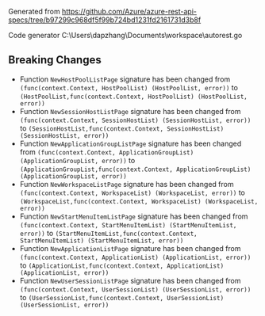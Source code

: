 
Generated from https://github.com/Azure/azure-rest-api-specs/tree/b97299c968df5f99b724bd1231fd2161731d3b8f

Code generator C:\Users\dapzhang\Documents\workspace\autorest.go

## Breaking Changes

- Function `NewHostPoolListPage` signature has been changed from `(func(context.Context, HostPoolList) (HostPoolList, error))` to `(HostPoolList,func(context.Context, HostPoolList) (HostPoolList, error))`
- Function `NewSessionHostListPage` signature has been changed from `(func(context.Context, SessionHostList) (SessionHostList, error))` to `(SessionHostList,func(context.Context, SessionHostList) (SessionHostList, error))`
- Function `NewApplicationGroupListPage` signature has been changed from `(func(context.Context, ApplicationGroupList) (ApplicationGroupList, error))` to `(ApplicationGroupList,func(context.Context, ApplicationGroupList) (ApplicationGroupList, error))`
- Function `NewWorkspaceListPage` signature has been changed from `(func(context.Context, WorkspaceList) (WorkspaceList, error))` to `(WorkspaceList,func(context.Context, WorkspaceList) (WorkspaceList, error))`
- Function `NewStartMenuItemListPage` signature has been changed from `(func(context.Context, StartMenuItemList) (StartMenuItemList, error))` to `(StartMenuItemList,func(context.Context, StartMenuItemList) (StartMenuItemList, error))`
- Function `NewApplicationListPage` signature has been changed from `(func(context.Context, ApplicationList) (ApplicationList, error))` to `(ApplicationList,func(context.Context, ApplicationList) (ApplicationList, error))`
- Function `NewUserSessionListPage` signature has been changed from `(func(context.Context, UserSessionList) (UserSessionList, error))` to `(UserSessionList,func(context.Context, UserSessionList) (UserSessionList, error))`


